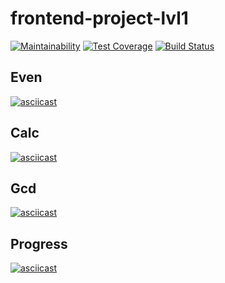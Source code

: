# frontend-project-lvl1
[![Maintainability](https://api.codeclimate.com/v1/badges/784f1c572917c8599641/maintainability)](https://codeclimate.com/github/llyt/frontend-project-lvl1/maintainability)
[![Test Coverage](https://api.codeclimate.com/v1/badges/784f1c572917c8599641/test_coverage)](https://codeclimate.com/github/llyt/frontend-project-lvl1/test_coverage)
[![Build Status](https://travis-ci.org/llyt/frontend-project-lvl1.svg?branch=master)](https://travis-ci.org/llyt/frontend-project-lvl1)

## Even

[![asciicast](https://asciinema.org/a/r4eFydZrJUgadrs5WQeIv8Svl.svg)](https://asciinema.org/a/r4eFydZrJUgadrs5WQeIv8Svl)

## Calc

[![asciicast](https://asciinema.org/a/bHWkKDAKqtap9WTqFmhRzstsl.svg)](https://asciinema.org/a/bHWkKDAKqtap9WTqFmhRzstsl)

## Gcd

[![asciicast](https://asciinema.org/a/hFjsafoVewX50WT1Axsj45kOw.svg)](https://asciinema.org/a/hFjsafoVewX50WT1Axsj45kOw)

## Progress

[![asciicast](https://asciinema.org/a/WetZFGtDqi0oJdb0GdKalACUi.svg)](https://asciinema.org/a/WetZFGtDqi0oJdb0GdKalACUi)
